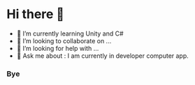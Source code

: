 # Hi there 👋

- 🌱 I’m currently learning Unity and C#
- 👯 I’m looking to collaborate on ...
- 🤔 I’m looking for help with ...
- 💬 Ask me about : I am currently in developer computer app.
 
 ### Bye

